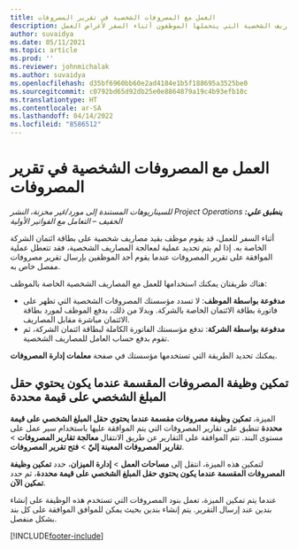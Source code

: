 ```yaml
---
title: العمل مع المصروفات الشخصية في تقرير المصروفات
description: يوفر هذا الموضوع معلومات حول كيفية التعامل مع المصاريف الشخصية التي يتحملها الموظفون أثناء السفر لأغراض العمل.
author: suvaidya
ms.date: 05/11/2021
ms.topic: article
ms.prod: ''
ms.reviewer: johnmichalak
ms.author: suvaidya
ms.openlocfilehash: d35bf6960bb60e2ad4184e1b5f188695a3525be0
ms.sourcegitcommit: c0792bd65d92db25e0e8864879a19c4b93efb10c
ms.translationtype: HT
ms.contentlocale: ar-SA
ms.lasthandoff: 04/14/2022
ms.locfileid: "8586512"
---
```

# <a name="work-with-personal-expenses-on-an-expense-report"></a>العمل مع المصروفات الشخصية في تقرير المصروفات

_**ينطبق علي:** ‏‫Project Operations للسيناريوهات المستندة إلى مورد/غير مخزنة‬، ‏‫النشر الخفيف – التعامل مع الفواتير الأولية‬_

أثناء السفر للعمل، قد يقوم موظف بقيد مصاريف شخصية على بطاقة ائتمان الشركة الخاصة به. إذا لم يتم تحديد عملية لمعالجة المصاريف الشخصية، فقد تتعطل عملية الموافقة على تقرير المصروفات عندما يقوم أحد الموظفين بإرسال تقرير مصروفات مفصل خاص به.

هناك طريقتان يمكنك استخدامها للعمل مع المصاريف الشخصية الخاصة بالموظف:

  - **مدفوعة بواسطة الموظف**: لا تسدد مؤسستك المصروفات الشخصية التي تظهر على فاتورة بطاقة الائتمان الخاصة بالشركة. وبدلا من ذلك، يدفع الموظف لمورد بطاقة الائتمان مباشرة مقابل المصاريف. 
  - **مدفوعة بواسطة الشركة**: تدفع مؤسستك الفاتورة الكاملة لبطاقة ائتمان الشركة، ثم تقوم بدفع حساب العامل للمصاريف الشخصية.

يمكنك تحديد الطريقة التي تستخدمها مؤسستك في صفحة **معلمات إدارة المصروفات**.


## <a name="enable-split-expense-function-when-personal-amount-field-has-value-defined"></a>تمكين وظيفة المصروفات المقسمة عندما يكون يحتوي حقل المبلغ الشخصي على قيمة محددة

الميزة، **تمكين وظيفة مصروفات مقسمة عندما يحتوي حقل المبلغ الشخصي على قيمة محددة** تنطبق على تقارير المصروفات التي يتم الموافقة عليها باستخدام سير عمل على مستوى البند. تتم الموافقة على التقارير عن طريق الانتقال **معالجة تقارير المصروفات** > **تقارير المصروفات المعينة إليّ** > **فتح تقرير المصروفات**. 

لتمكين هذه الميزة، انتقل إلى **مساحات العمل** > **إدارة الميزان**، حدد **‏‫تمكين وظيفة المصروفات المقسمة عندما يكون يحتوي حقل المبلغ الشخصي على قيمة محددة‬**، ثم حدد **تمكين الآن**. 

عندما يتم تمكين الميزة، تعمل بنود المصروفات التي تستخدم هذه الوظيفة على إنشاء بندين عند إرسال التقرير. يتم إنشاء بندين بحيث يمكن للموافق الموافقة على كل بند بشكل منفصل.


[!INCLUDE[footer-include](../includes/footer-banner.md)]
